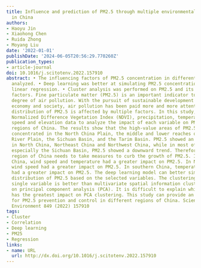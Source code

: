 ```yaml
---
title: Influence and prediction of PM2.5 through multiple environmental variables
  in China
authors:
- Haoyu Jin
- Xiaohong Chen
- Ruida Zhong
- Moyang Liu
date: '2022-01-01'
publishDate: '2024-06-05T20:56:29.770260Z'
publication_types:
- article-journal
doi: 10.1016/j.scitotenv.2022.157910
abstract: • The influencing factors of PM2.5 concentration in different regions were
  analyzed. • Deep learning was better at simulating PM2.5 concentration than multiple
  linear regression. • Cluster analysis was performed on PM2.5 and its influencing
  factors. Fine particulate matter (PM2.5) is an important indicator to measure the
  degree of air pollution. With the pursuit of sustainable development of China's
  economy and society, air pollution has been paid more and more attention. The spatial
  distribution of PM2.5 is affected by multiple factors. In this study, we selected
  Normalized Difference Vegetation Index (NDVI), precipitation, temperature, wind
  speed and elevation data to analyze the impact of each variable on PM2.5 in different
  regions of China. The results show that the high-value areas of PM2.5 were mainly
  concentrated in the North China Plain, the middle and lower reaches of the Yangtze
  River Plain, the Sichuan Basin, and the Tarim Basin. PM2.5 showed an upward trend
  in North China, Northeast China and Northwest China, while in most of South China,
  especially the Sichuan Basin, PM2.5 showed a downward trend. Therefore, the northern
  region of China needs to take measures to curb the growth of PM2.5. In Northwest
  China, wind speed and temperature had a greater impact on PM2.5. In North China,
  wind speed had a greater impact on PM2.5. In southern China, temperature and NDVI
  had a greater impact on PM2.5. The deep learning model can better simulate the spatial
  distribution of PM2.5 based on the selected variables. The clustering effect of
  single variable is better than multivariate spatial information clustering based
  on principal component analysis (PCA). It is difficult to explain which variable
  has the greatest impact on PCA clustering. This study can provide an important reference
  for PM2.5 prevention and control in different regions of China. Science of the Total
  Environment 849 (2022) 157910
tags:
- Cluster
- Correlation
- Deep learning
- PM25
- Regression
links:
- name: URL
  url: http://dx.doi.org/10.1016/j.scitotenv.2022.157910
---
```

